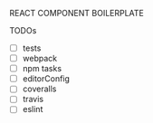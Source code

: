 REACT COMPONENT BOILERPLATE

TODOs
- [ ] tests
- [ ] webpack
- [ ] npm tasks
- [ ] editorConfig
- [ ] coveralls
- [ ] travis
- [ ] eslint